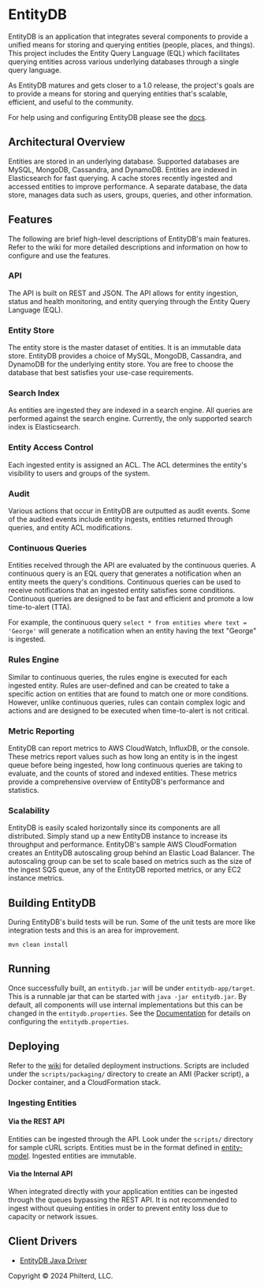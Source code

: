 ﻿# EntityDB

EntityDB is an application that integrates several components to provide a unified means for storing and querying entities (people, places, and things). This project includes the Entity Query Language (EQL) which facilitates querying entities across various underlying databases through a single query language.

As EntityDB matures and gets closer to a 1.0 release, the project's goals are to provide a means for storing and querying entities that's scalable, efficient, and useful to the community.

For help using and configuring EntityDB please see the [docs](https://github.com/philterd/docs).

## Architectural Overview

Entities are stored in an underlying database. Supported databases are MySQL, MongoDB, Cassandra, and DynamoDB. Entities are indexed in Elasticsearch for fast querying. A cache stores recently ingested and accessed entities to improve performance. A separate database, the data store, manages data such as users, groups, queries, and other information.

## Features

The following are brief high-level descriptions of EntityDB's main features. Refer to the wiki for more detailed descriptions and information on how to configure and use the features.

### API

The API is built on REST and JSON. The API allows for entity ingestion, status and health monitoring, and entity querying through the Entity Query Language (EQL).

### Entity Store

The entity store is the master dataset of entities. It is an immutable data store. EntityDB provides a choice of MySQL, MongoDB, Cassandra, and DynamoDB for the underlying entity store. You are free to choose the database that best satisfies your use-case requirements.

### Search Index

As entities are ingested they are indexed in a search engine. All queries are performed against the search engine. Currently, the only supported search index is Elasticsearch.

### Entity Access Control

Each ingested entity is assigned an ACL. The ACL determines the entity's visibility to users and groups of the system.

### Audit

Various actions that occur in EntityDB are outputted as audit events. Some of the audited events include entity ingests, entities returned through queries, and entity ACL modifications.

### Continuous Queries

Entities received through the API are evaluated by the continuous queries. A continuous query is an EQL query that generates a notification when an entity meets the query's conditions. Continuous queries can be used to receive notifications that an ingested entity satisfies some conditions. Continuous queries are designed to be fast and efficient and promote a low time-to-alert (TTA).

For example, the continuous query `select * from entities where text = 'George'` will generate a notification when an entity having the text "George" is ingested.

### Rules Engine

Similar to continuous queries, the rules engine is executed for each ingested entity. Rules are user-defined and can be created to take a specific action on entities that are found to match one or more conditions. However, unlike continuous queries, rules can contain complex logic and actions and are designed to be executed when time-to-alert is not critical.

### Metric Reporting

EntityDB can report metrics to AWS CloudWatch, InfluxDB, or the console. These metrics report values such as how long an entity is in the ingest queue before being ingested, how long continuous queries are taking to evaluate, and the counts of stored and indexed entities. These metrics provide a comprehensive overview of EntityDB's performance and statistics.

### Scalability

EntityDB is easily scaled horizontally since its components are all distributed. Simply stand up a new EntityDB instance to increase its throughput and performance. EntityDB's sample AWS CloudFormation creates an EntityDB autoscaling group behind an Elastic Load Balancer. The autoscaling group can be set to scale based on metrics such as the size of the ingest SQS queue, any of the EntityDB reported metrics, or any EC2 instance metrics.

## Building EntityDB

During EntityDB's build tests will be run. Some of the unit tests are more like integration tests and this is an area for improvement.

```
mvn clean install
```

## Running

Once successfully built, an `entitydb.jar` will be under `entitydb-app/target`. This is a runnable jar that can be started with `java -jar entitydb.jar`. By default, all components will use internal implementations but this can be changed in the `entitydb.properties`. See the [Documentation](https://github.com/mtnfog/entitydb/blob/master/documentation.md) for details on configuring the `entitydb.properties`.

## Deploying

Refer to the [wiki](https://github.com/mtnfog/entitydb/wiki/Deploying) for detailed deployment instructions. Scripts are included under the `scripts/packaging/` directory to create an AMI (Packer script), a Docker container, and a CloudFormation stack.

### Ingesting Entities

#### Via the REST API

Entities can be ingested through the API. Look under the `scripts/` directory for sample cURL scripts. Entities must be in the format defined in [entity-model](https://github.com/mtnfog/entity-model). Ingested entities are immutable.

#### Via the Internal API

When integrated directly with your application entities can be ingested through the queues bypassing the REST API. It is not recommended to ingest without queuing entities in order to prevent entity loss due to capacity or network issues.

## Client Drivers

* [EntityDB Java Driver](https://github.com/mtnfog/entitydb-java-driver)

Copyright © 2024 Philterd, LLC.
